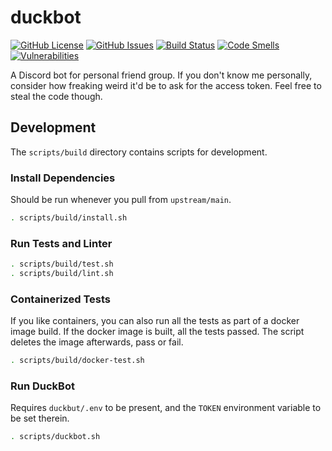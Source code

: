 # duckbot
[![GitHub License](https://img.shields.io/github/license/chippers255/duckbot)](https://github.com/Chippers255/duckbot/blob/main/LICENSE)
[![GitHub Issues](https://img.shields.io/github/issues/chippers255/duckbot)](https://github.com/Chippers255/duckbot/issues)
[![Build Status](https://img.shields.io/github/workflow/status/Chippers255/duckbot/DuckBot%20CI)](https://github.com/Chippers255/duckbot/actions/workflows/python-package.yml)
[![Code Smells](https://sonarcloud.io/api/project_badges/measure?project=Chippers255_duckbot&metric=code_smells)](https://sonarcloud.io/dashboard?id=Chippers255_duckbot)
[![Vulnerabilities](https://sonarcloud.io/api/project_badges/measure?project=Chippers255_duckbot&metric=vulnerabilities)](https://sonarcloud.io/dashboard?id=Chippers255_duckbot)

A Discord bot for personal friend group. If you don't know me personally, consider how freaking weird it'd be to ask for the access token. Feel free to steal the code though.

## Development
The `scripts/build` directory contains scripts for development.

### Install Dependencies
Should be run whenever you pull from `upstream/main`.
```sh
. scripts/build/install.sh
```

### Run Tests and Linter
```sh
. scripts/build/test.sh
. scripts/build/lint.sh
```

### Containerized Tests
If you like containers, you can also run all the tests as part of a docker image build. If the docker image is built, all the tests passed. The script deletes the image afterwards, pass or fail.
```sh
. scripts/build/docker-test.sh
```

### Run DuckBot
Requires `duckbut/.env` to be present, and the `TOKEN` environment variable to be set therein.
```sh
. scripts/duckbot.sh
```
